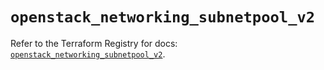 # `openstack_networking_subnetpool_v2`

Refer to the Terraform Registry for docs: [`openstack_networking_subnetpool_v2`](https://registry.terraform.io/providers/terraform-provider-openstack/openstack/3.0.0/docs/resources/networking_subnetpool_v2).
